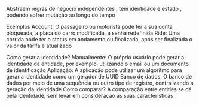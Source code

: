 Abstraem regras de negocio independentes , tem identidade e estado  , podendo sofrer mutação ao longo do tempo 

Exemplos Account: O passageiro ou motorista pode ter a sua conta bloqueada, a placa do carro modificada, a senha redefinida Ride: Uma corrida pode ter o status em andamento ou finalizada, após ser finalizada o valor da tarifa é atualizado

Como gerar a identidade? Manualmente: O próprio usuário pode gerar a identidade da entidade, por exemplo, utilizando o email ou um documento de identificação Aplicação: A aplicação pode utilizar um algoritmo para gerar a identidade como um gerador de UUID Banco de dados: O banco de dados por meio de uma sequência ou outro tipo de registro, centralizando a geração da identidade Como comparar? A comparação entre entities se dá pela identidade, sem levar em consideração as suas características